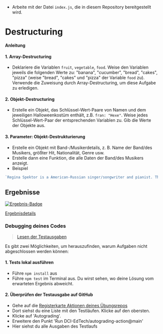 * Arbeite mit der Datei `index.js`, die in diesem Repository bereitgestellt wird.

# Destructuring

**Anleitung**
#### 1. Array-Destructuring
* Deklariere die Variablen `fruit`, `vegetable`, `food`. Weise den Variablen jeweils die folgenden Werte zu: "banana", "cucumber", "bread", "cakes", "pizza" (weise "bread", "cakes" und "pizza" der Variable `food` zu). Verwende die Zuweisung durch Array-Destructuring, um diese Aufgabe zu erledigen.

#### 2. Objekt-Destructuring
* Erstelle ein Objekt, das Schlüssel-Wert-Paare von Namen und dem jeweiligen Halloweenkostüm enthält, z.B. `fran: "Hexe"`. Weise jedes Schlüssel-Wert-Paar der entsprechenden Variablen zu. Gib die Werte der Objekte aus. 

#### 3. Parameter: Objekt-Destrukturierung
* Erstelle ein Objekt mit Band-/Musikerdetails, z. B. Name der Band/des Musikers, größter Hit, Nationalität, Genre usw.
* Erstelle dann eine Funktion, die alle Daten der Band/des Musikers anzeigt.
* Beispiel
```javascript
`Regina Spektor is a American-Russian singer/songwriter and pianist. The musician sings indie-pop and their greatest hit is "Us"`.
```

[//]: # (autograding info start)
## Ergebnisse
  [![Ergebnis-Badge](../../blob/badges/.github/badges/autograding/badge.svg)](https://github.com/DigitalCareerInstitute/PB-datastructure-destructuring/actions)
  
  [Ergebnisdetails](https://github.com/DigitalCareerInstitute/PB-datastructure-destructuring/actions)
  
  ### Debugging deines Codes
  > [Lesen der Testausgaben](https://github.com/DCI-EdTech/autograding-setup/wiki/Reading-test-outputs)
  
  Es gibt zwei Möglichkeiten, um herauszufinden, warum Aufgaben nicht abgeschlossen werden können:
  #### 1. Tests lokal ausführen
  - Führe `npm install` aus
  - Führe `npm test` im Terminal aus. Du wirst sehen, wo deine Lösung vom erwarteten Ergebnis abweicht.
  
  #### 2. Überprüfen der Testausgabe auf GitHub
  - Gehe auf die [Registerkarte Aktionen deines Übungsrepos](https://github.com/DigitalCareerInstitute/PB-datastructure-destructuring/actions)
  - Dort siehst du eine Liste mit den Testläufen. Klicke auf den obersten.
  - Klicke auf 'Autograding'.
  - Erweitere den Punkt 'Run DCI-EdTech/autograding-action@main'
  - Hier siehst du alle Ausgaben des Testlaufs

[//]: # (autograding info end)
